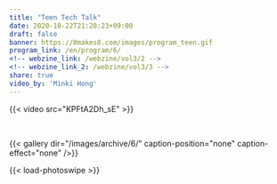 ```yaml
---
title: "Teen Tech Talk"
date: 2020-10-22T21:20:23+09:00
draft: false
banner: https://0makes0.com/images/program_teen.gif
program_link: /en/program/6/
<!-- webzine_link: /webzine/vol3/2 -->
<!-- webzine_link_2: /webzine/vol3/3 -->
share: true
video_by: 'Minki Hong'
---
```


{{< video src="KPFtA2Dh_sE" >}}

<br/>

{{< gallery dir="/images/archive/6/" caption-position="none" caption-effect="none" />}}

{{< load-photoswipe >}}
